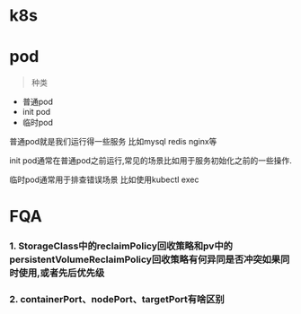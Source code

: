 # k8s

# pod

> 种类

- 普通pod 
- init pod
- 临时pod

普通pod就是我们运行得一些服务 比如mysql redis nginx等

init pod通常在普通pod之前运行,常见的场景比如用于服务初始化之前的一些操作.

临时pod通常用于排查错误场景 比如使用kubectl exec


# FQA

### 1. StorageClass中的reclaimPolicy回收策略和pv中的persistentVolumeReclaimPolicy回收策略有何异同是否冲突如果同时使用,或者先后优先级 

### 2. containerPort、nodePort、targetPort有啥区别